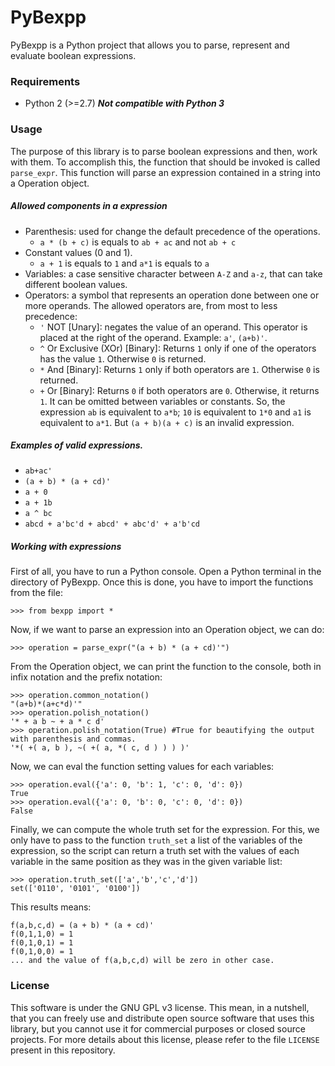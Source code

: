 # PyBexpp

PyBexpp is a Python project that allows you to parse, represent and evaluate boolean expressions.

### Requirements

 - Python 2 (>=2.7)  **_Not compatible with Python 3_**

### Usage

The purpose of this library is to parse boolean expressions and then, work with them. To accomplish this, the function that should be invoked is called ```parse_expr```. This function will parse an expression contained in a string into a Operation object.

##### Allowed components in a expression
 - Parenthesis: used for change the default precedence of the operations.
   - `a * (b + c)` is equals to `ab + ac` and not `ab + c`
 - Constant values (0 and 1).
   - `a + 1` is equals to `1` and `a*1` is equals to `a`
 - Variables: a case sensitive character between `A-Z` and `a-z`, that can take different boolean values.
 - Operators: a symbol that represents an operation done between one or more operands. The allowed operators are, from most to less precedence:
   - `'` NOT [Unary]: negates the value of an operand. This operator is placed at the right of the operand. Example: `a'`, `(a+b)'`.
   - `^` Or Exclusive (XOr) [Binary]: Returns `1` only if one of the operators has the value `1`. Otherwise `0` is returned.
   - `*` And [Binary]: Returns `1` only if both operators are `1`. Otherwise `0` is returned.
   - `+` Or [Binary]: Returns `0` if both operators are `0`. Otherwise, it returns `1`. It can be omitted between variables or constants. So, the expression `ab` is equivalent to `a*b`; `10` is equivalent to `1*0` and `a1` is equivalent to `a*1`. But `(a + b)(a + c)` is an invalid expression.

##### Examples of valid expressions.
  - `ab+ac'`
  - `(a + b) * (a + cd)'`
  - `a + 0`
  - `a + 1b`
  - `a ^ bc`
  - `abcd + a'bc'd + abcd' + abc'd' + a'b'cd`

##### Working with expressions
First of all, you have to run a Python console. Open a Python terminal in the directory of PyBexpp. Once this is done, you have to import the functions from the file:
```
>>> from bexpp import *
```
Now, if we want to parse an expression into an Operation object, we can do:
```
>>> operation = parse_expr("(a + b) * (a + cd)'")
```

From the Operation object, we can print the function to the console, both in infix notation and the prefix notation:
```
>>> operation.common_notation()
"(a+b)*(a+c*d)'"
>>> operation.polish_notation()
'* + a b ~ + a * c d'
>>> operation.polish_notation(True) #True for beautifying the output with parenthesis and commas.
'*( +( a, b ), ~( +( a, *( c, d ) ) ) )'
```
Now, we can eval the function setting values for each variables:
```
>>> operation.eval({'a': 0, 'b': 1, 'c': 0, 'd': 0})
True
>>> operation.eval({'a': 0, 'b': 0, 'c': 0, 'd': 0})
False
```

Finally, we can compute the whole truth set for the expression. For this, we only have to pass to the function `truth_set` a list of the variables of the expression, so the script can return a truth set with the values of each variable in the same position as they was in the given variable list:

```
>>> operation.truth_set(['a','b','c','d'])
set(['0110', '0101', '0100'])
```

This results means:
```
f(a,b,c,d) = (a + b) * (a + cd)'
f(0,1,1,0) = 1
f(0,1,0,1) = 1
f(0,1,0,0) = 1
... and the value of f(a,b,c,d) will be zero in other case.
```
### License
This software is under the GNU GPL v3 license. This mean, in a nutshell, that you can freely use and distribute open source software that uses this library, but you cannot use it for commercial purposes or closed source projects. For more details about this license, please refer to the file `LICENSE` present in this repository.
